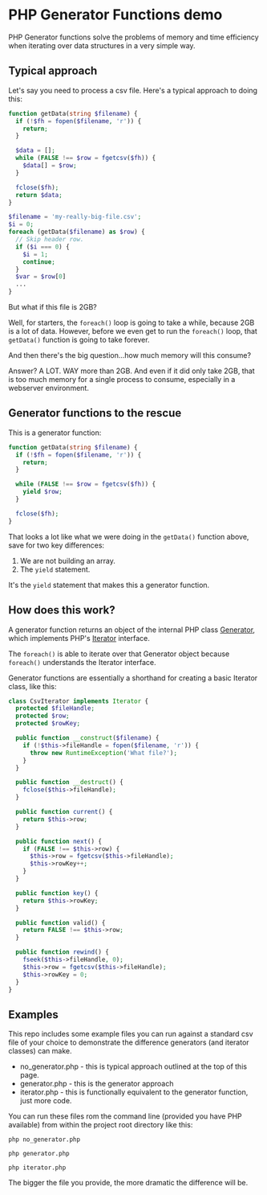 # PHP Generator Functions demo

PHP Generator functions solve the problems of memory and time efficiency when iterating over data structures in a very simple way.

## Typical approach
Let's say you need to process a csv file. Here's a typical approach to doing this:
```php
function getData(string $filename) {
  if (!$fh = fopen($filename, 'r')) {
    return;
  }

  $data = [];
  while (FALSE !== $row = fgetcsv($fh)) {
    $data[] = $row;
  }

  fclose($fh);
  return $data;
}

$filename = 'my-really-big-file.csv';
$i = 0;
foreach (getData($filename) as $row) {
  // Skip header row.
  if ($i === 0) {
    $i = 1;
    continue;
  }
  $var = $row[0]
  ...
}
```
But what if this file is 2GB?

Well, for starters, the `foreach()` loop is going to take a while, because 2GB is a lot of data. However, before we even get to run the `foreach()` loop, that `getData()` function is going to take forever.

And then there's the big question...how much memory will this consume?

Answer? A LOT. WAY more than 2GB. And even if it did only take 2GB, that is too much memory for a single process to consume, especially in a webserver environment.

## Generator functions to the rescue
This is a generator function:
```php
function getData(string $filename) {
  if (!$fh = fopen($filename, 'r')) {
    return;
  }

  while (FALSE !== $row = fgetcsv($fh)) {
    yield $row;
  }

  fclose($fh);
}
```
That looks a lot like what we were doing in the `getData()` function above, save for two key differences:
1. We are not building an array.
2. The `yield` statement.

It's the `yield` statement that makes this a generator function.

## How does this work?
A generator function returns an object of the internal PHP class [Generator](https://www.php.net/manual/en/class.generator.php), which implements PHP's [Iterator](https://www.php.net/manual/en/class.iterator.php) interface.

The `foreach()` is able to iterate over that Generator object because `foreach()` understands the Iterator interface.

Generator functions are essentially a shorthand for creating a basic Iterator class, like this:
```php
class CsvIterator implements Iterator {
  protected $fileHandle;
  protected $row;
  protected $rowKey;

  public function __construct($filename) {
    if (!$this->fileHandle = fopen($filename, 'r')) {
      throw new RuntimeException('What file?');
    }
  }

  public function __destruct() {
    fclose($this->fileHandle);
  }

  public function current() {
    return $this->row;
  }

  public function next() {
    if (FALSE !== $this->row) {
      $this->row = fgetcsv($this->fileHandle);
      $this->rowKey++;
    }
  }

  public function key() {
    return $this->rowKey;
  }

  public function valid() {
    return FALSE !== $this->row;
  }

  public function rewind() {
    fseek($this->fileHandle, 0);
    $this->row = fgetcsv($this->fileHandle);
    $this->rowKey = 0;
  }
}
```
## Examples
This repo includes some example files you can run against a standard csv file of your choice to demonstrate the difference generators (and iterator classes) can make.
* no_generator.php - this is typical approach outlined at the top of this page.
* generator.php - this is the generator approach
* iterator.php - this is functionally equivalent to the generator function, just more code.

You can run these files rom the command line (provided you have PHP available) from within the project root directory like this:

`php no_generator.php`

`php generator.php`

`php iterator.php`

The bigger the file you provide, the more dramatic the difference will be.
